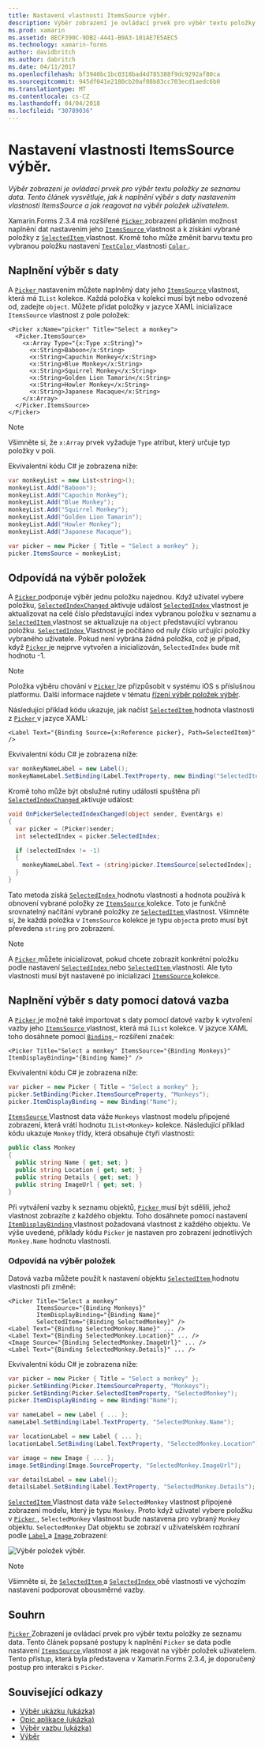 ```yaml
---
title: Nastavení vlastnosti ItemsSource výběr.
description: Výběr zobrazení je ovládací prvek pro výběr textu položky ze seznamu data. Tento článek vysvětluje, jak k naplnění výběr s daty nastavením vlastnosti ItemsSource a jak reagovat na výběr položek uživatelem.
ms.prod: xamarin
ms.assetid: 8ECF390C-9DB2-4441-B9A3-101AE7E5AEC5
ms.technology: xamarin-forms
author: davidbritch
ms.author: dabritch
ms.date: 04/11/2017
ms.openlocfilehash: bf3940bc1bc0318bad4d785388f9dc9292af80ca
ms.sourcegitcommit: 945df041e2180cb20af08b83cc703ecd1aedc6b0
ms.translationtype: MT
ms.contentlocale: cs-CZ
ms.lasthandoff: 04/04/2018
ms.locfileid: "30789036"
---
```

# <a name="setting-a-pickers-itemssource-property"></a>Nastavení vlastnosti ItemsSource výběr.

_Výběr zobrazení je ovládací prvek pro výběr textu položky ze seznamu data. Tento článek vysvětluje, jak k naplnění výběr s daty nastavením vlastnosti ItemsSource a jak reagovat na výběr položek uživatelem._

Xamarin.Forms 2.3.4 má rozšířené [ `Picker` ](https://developer.xamarin.com/api/type/Xamarin.Forms.Picker/) zobrazení přidáním možnost naplnění dat nastavením jeho [ `ItemsSource` ](https://developer.xamarin.com/api/property/Xamarin.Forms.Picker.ItemsSource/) vlastnost a k získání vybrané položky z [ `SelectedItem` ](https://developer.xamarin.com/api/property/Xamarin.Forms.Picker.SelectedItem/) vlastnost. Kromě toho může změnit barvu textu pro vybranou položku nastavení [ `TextColor` ](https://developer.xamarin.com/api/property/Xamarin.Forms.Picker.TextColor/) vlastnosti [ `Color` ](https://developer.xamarin.com/api/type/Xamarin.Forms.Color/).

## <a name="populating-a-picker-with-data"></a>Naplnění výběr s daty

A [ `Picker` ](https://developer.xamarin.com/api/type/Xamarin.Forms.Picker/) nastavením můžete naplněný daty jeho [ `ItemsSource` ](https://developer.xamarin.com/api/property/Xamarin.Forms.Picker.ItemsSource/) vlastnost, která má `IList` kolekce. Každá položka v kolekci musí být nebo odvozené od, zadejte `object`. Můžete přidat položky v jazyce XAML inicializace `ItemsSource` vlastnost z pole položek:

```xaml
<Picker x:Name="picker" Title="Select a monkey">
  <Picker.ItemsSource>
    <x:Array Type="{x:Type x:String}">
      <x:String>Baboon</x:String>
      <x:String>Capuchin Monkey</x:String>
      <x:String>Blue Monkey</x:String>
      <x:String>Squirrel Monkey</x:String>
      <x:String>Golden Lion Tamarin</x:String>
      <x:String>Howler Monkey</x:String>
      <x:String>Japanese Macaque</x:String>
    </x:Array>
  </Picker.ItemsSource>
</Picker>
```

> [!NOTE]
> Všimněte si, že `x:Array` prvek vyžaduje `Type` atribut, který určuje typ položky v poli.

Ekvivalentní kódu C# je zobrazena níže:

```csharp
var monkeyList = new List<string>();
monkeyList.Add("Baboon");
monkeyList.Add("Capuchin Monkey");
monkeyList.Add("Blue Monkey");
monkeyList.Add("Squirrel Monkey");
monkeyList.Add("Golden Lion Tamarin");
monkeyList.Add("Howler Monkey");
monkeyList.Add("Japanese Macaque");

var picker = new Picker { Title = "Select a monkey" };
picker.ItemsSource = monkeyList;
```

## <a name="responding-to-item-selection"></a>Odpovídá na výběr položek

A [ `Picker` ](https://developer.xamarin.com/api/type/Xamarin.Forms.Picker/) podporuje výběr jednu položku najednou. Když uživatel vybere položku, [ `SelectedIndexChanged` ](https://developer.xamarin.com/api/event/Xamarin.Forms.Picker.SelectedIndexChanged/) aktivuje událost [ `SelectedIndex` ](https://developer.xamarin.com/api/property/Xamarin.Forms.Picker.SelectedIndex/) vlastnost je aktualizovat na celé číslo představující index vybranou položku v seznamu a [ `SelectedItem` ](https://developer.xamarin.com/api/property/Xamarin.Forms.Picker.SelectedItem/) vlastnost se aktualizuje na `object` představující vybranou položku. [ `SelectedIndex` ](https://developer.xamarin.com/api/property/Xamarin.Forms.Picker.SelectedIndex/) Vlastnost je počítáno od nuly číslo určující položky vybraného uživatele. Pokud není vybrána žádná položka, což je případ, když [ `Picker` ](https://developer.xamarin.com/api/type/Xamarin.Forms.Picker/) je nejprve vytvořen a inicializován, `SelectedIndex` bude mít hodnotu -1.

> [!NOTE]
> Položka výběru chování v [ `Picker` ](https://developer.xamarin.com/api/type/Xamarin.Forms.Picker/) lze přizpůsobit v systému iOS s příslušnou platformu. Další informace najdete v tématu [řízení výběr položek výběr](~/xamarin-forms/platform/platform-specifics/consuming/ios.md#picker_update_mode).

Následující příklad kódu ukazuje, jak načíst [ `SelectedItem` ](https://developer.xamarin.com/api/property/Xamarin.Forms.Picker.SelectedItem/) hodnota vlastnosti z [ `Picker` ](https://developer.xamarin.com/api/type/Xamarin.Forms.Picker/) v jazyce XAML:

```xaml
<Label Text="{Binding Source={x:Reference picker}, Path=SelectedItem}" />
```

Ekvivalentní kódu C# je zobrazena níže:

```csharp
var monkeyNameLabel = new Label();
monkeyNameLabel.SetBinding(Label.TextProperty, new Binding("SelectedItem", source: picker));
```

Kromě toho může být obslužné rutiny události spuštěna při [ `SelectedIndexChanged` ](https://developer.xamarin.com/api/event/Xamarin.Forms.Picker.SelectedIndexChanged/) aktivuje událost:

```csharp
void OnPickerSelectedIndexChanged(object sender, EventArgs e)
{
  var picker = (Picker)sender;
  int selectedIndex = picker.SelectedIndex;

  if (selectedIndex != -1)
  {
    monkeyNameLabel.Text = (string)picker.ItemsSource[selectedIndex];
  }
}
```

Tato metoda získá [ `SelectedIndex` ](https://developer.xamarin.com/api/property/Xamarin.Forms.Picker.SelectedIndex/) hodnotu vlastnosti a hodnota používá k obnovení vybrané položky ze [ `ItemsSource` ](https://developer.xamarin.com/api/property/Xamarin.Forms.Picker.ItemsSource/) kolekce. Toto je funkčně srovnatelný načítání vybrané položky ze [ `SelectedItem` ](https://developer.xamarin.com/api/property/Xamarin.Forms.Picker.SelectedItem/) vlastnost. Všimněte si, že každá položka v `ItemsSource` kolekce je typu `object`a proto musí být převedena `string` pro zobrazení.

> [!NOTE]
> A [ `Picker` ](https://developer.xamarin.com/api/type/Xamarin.Forms.Picker/) můžete inicializovat, pokud chcete zobrazit konkrétní položku podle nastavení [ `SelectedIndex` ](https://developer.xamarin.com/api/property/Xamarin.Forms.Picker.SelectedIndex/) nebo [ `SelectedItem` ](https://developer.xamarin.com/api/property/Xamarin.Forms.Picker.SelectedItem/) vlastnosti. Ale tyto vlastnosti musí být nastavené po inicializaci [ `ItemsSource` ](https://developer.xamarin.com/api/property/Xamarin.Forms.Picker.ItemsSource/) kolekce.

## <a name="populating-a-picker-with-data-using-data-binding"></a>Naplnění výběr s daty pomocí datová vazba

A [ `Picker` ](https://developer.xamarin.com/api/type/Xamarin.Forms.Picker/) je možné také importovat s daty pomocí datové vazby k vytvoření vazby jeho [ `ItemsSource` ](https://developer.xamarin.com/api/property/Xamarin.Forms.Picker.ItemsSource/) vlastnost, která má `IList` kolekce. V jazyce XAML toho dosáhnete pomocí [ `Binding` ](https://developer.xamarin.com/api/type/Xamarin.Forms.Xaml.BindingExtension/) – rozšíření značek:

```xaml
<Picker Title="Select a monkey" ItemsSource="{Binding Monkeys}" ItemDisplayBinding="{Binding Name}" />
```

Ekvivalentní kódu C# je zobrazena níže:

```csharp
var picker = new Picker { Title = "Select a monkey" };
picker.SetBinding(Picker.ItemsSourceProperty, "Monkeys");
picker.ItemDisplayBinding = new Binding("Name");
```

[ `ItemsSource` ](https://developer.xamarin.com/api/property/Xamarin.Forms.Picker.ItemsSource/) Vlastnost data váže `Monkeys` vlastnost modelu připojené zobrazení, která vrátí hodnotu `IList<Monkey>` kolekce. Následující příklad kódu ukazuje `Monkey` třídy, která obsahuje čtyři vlastnosti:

```csharp
public class Monkey
{
  public string Name { get; set; }
  public string Location { get; set; }
  public string Details { get; set; }
  public string ImageUrl { get; set; }
}
```

Při vytváření vazby k seznamu objektů, [ `Picker` ](https://developer.xamarin.com/api/type/Xamarin.Forms.Picker/) musí být sdělili, jehož vlastnost zobrazíte z každého objektu. Toho dosáhnete pomocí nastavení [ `ItemDisplayBinding` ](https://developer.xamarin.com/api/property/Xamarin.Forms.Picker.ItemDisplayBinding/) vlastnost požadovaná vlastnost z každého objektu. Ve výše uvedené, příklady kódu `Picker` je nastaven pro zobrazení jednotlivých `Monkey.Name` hodnotu vlastnosti.

### <a name="responding-to-item-selection"></a>Odpovídá na výběr položek

Datová vazba můžete použít k nastavení objektu [ `SelectedItem` ](https://developer.xamarin.com/api/property/Xamarin.Forms.Picker.SelectedItem/) hodnotu vlastnosti při změně:

```xaml
<Picker Title="Select a monkey"
        ItemsSource="{Binding Monkeys}"
        ItemDisplayBinding="{Binding Name}"
        SelectedItem="{Binding SelectedMonkey}" />
<Label Text="{Binding SelectedMonkey.Name}" ... />
<Label Text="{Binding SelectedMonkey.Location}" ... />
<Image Source="{Binding SelectedMonkey.ImageUrl}" ... />
<Label Text="{Binding SelectedMonkey.Details}" ... />
```

Ekvivalentní kódu C# je zobrazena níže:

```csharp
var picker = new Picker { Title = "Select a monkey" };
picker.SetBinding(Picker.ItemsSourceProperty, "Monkeys");
picker.SetBinding(Picker.SelectedItemProperty, "SelectedMonkey");
picker.ItemDisplayBinding = new Binding("Name");

var nameLabel = new Label { ... };
nameLabel.SetBinding(Label.TextProperty, "SelectedMonkey.Name");

var locationLabel = new Label { ... };
locationLabel.SetBinding(Label.TextProperty, "SelectedMonkey.Location");

var image = new Image { ... };
image.SetBinding(Image.SourceProperty, "SelectedMonkey.ImageUrl");

var detailsLabel = new Label();
detailsLabel.SetBinding(Label.TextProperty, "SelectedMonkey.Details");
```

[ `SelectedItem` ](https://developer.xamarin.com/api/property/Xamarin.Forms.Picker.SelectedItem/) Vlastnost data váže `SelectedMonkey` vlastnost připojené zobrazení modelu, který je typu `Monkey`. Proto když uživatel vybere položku v [ `Picker` ](https://developer.xamarin.com/api/type/Xamarin.Forms.Picker/), `SelectedMonkey` vlastnost bude nastavena pro vybraný `Monkey` objektu. `SelectedMonkey` Dat objektu se zobrazí v uživatelském rozhraní podle [ `Label` ](https://developer.xamarin.com/api/type/Xamarin.Forms.Label/) a [ `Image` ](https://developer.xamarin.com/api/type/Xamarin.Forms.Image/) zobrazení:

![](populating-itemssource-images/monkeys.png "Výběr položek výběr.")

> [!NOTE]
> Všimněte si, že [ `SelectedItem` ](https://developer.xamarin.com/api/property/Xamarin.Forms.Picker.SelectedItem/) a [ `SelectedIndex` ](https://developer.xamarin.com/api/property/Xamarin.Forms.Picker.SelectedIndex/) obě vlastnosti ve výchozím nastavení podporovat obousměrné vazby.

## <a name="summary"></a>Souhrn

[ `Picker` ](https://developer.xamarin.com/api/type/Xamarin.Forms.Picker/) Zobrazení je ovládací prvek pro výběr textu položky ze seznamu data. Tento článek popsané postupy k naplnění `Picker` se data podle nastavení [ `ItemsSource` ](https://developer.xamarin.com/api/property/Xamarin.Forms.Picker.ItemsSource/) vlastnost a jak reagovat na výběr položek uživatelem. Tento přístup, která byla představena v Xamarin.Forms 2.3.4, je doporučený postup pro interakci s `Picker`.


## <a name="related-links"></a>Související odkazy

- [Výběr ukázku (ukázka)](https://developer.xamarin.com/samples/xamarin-forms/UserInterface/PickerDemo/)
- [Opic aplikace (ukázka)](https://developer.xamarin.com/samples/xamarin-forms/UserInterface/MonkeyAppPicker/)
- [Výběr vazbu (ukázka)](https://developer.xamarin.com/samples/xamarin-forms/UserInterface/BindablePicker/)
- [Výběr](https://developer.xamarin.com/api/type/Xamarin.Forms.Picker/)
